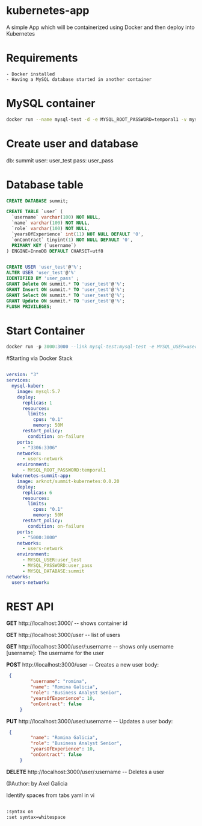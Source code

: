 # kubernetes-app
A simple App which will be containerized using Docker and then deploy into Kubernetes


# Requirements

    - Docker installed
    - Having a MySQL database started in another container
    
# MySQL container

``` sh
docker run --name mysql-test -d -e MYSQL_ROOT_PASSWORD=temporal1 -v mysql-data:/var/lib/mysql mysql:5.7
```
# Create user and database

db: summit
user: user_test
pass: user_pass

# Database table

``` sql
CREATE DATABASE summit;

CREATE TABLE `user` (
  `username` varchar(100) NOT NULL,
  `name` varchar(100) NOT NULL,
  `role` varchar(100) NOT NULL,
  `yearsOfExperience` int(11) NOT NULL DEFAULT '0',
  `onContract` tinyint(1) NOT NULL DEFAULT '0',
  PRIMARY KEY (`username`)
) ENGINE=InnoDB DEFAULT CHARSET=utf8

```

``` sql

CREATE USER 'user_test'@'%';
ALTER USER 'user_test'@'%'
IDENTIFIED BY 'user_pass' ;
GRANT Delete ON summit.* TO 'user_test'@'%';
GRANT Insert ON summit.* TO 'user_test'@'%';
GRANT Select ON summit.* TO 'user_test'@'%';
GRANT Update ON summit.* TO 'user_test'@'%';
FLUSH PRIVILEGES;
```


# Start Container

``` sql
docker run -p 3000:3000 --link mysql-test:mysql-test -e MYSQL_USER=user_test -e MYSQL_PASSWORD=user_pass -e MYSQL_DATABASE=summit arknot/summit-kubernetes:0.0.20
```

#Starting via Docker Stack

``` yml

version: "3"
services:
  mysql-kuber:
    image: mysql:5.7
    deploy:
      replicas: 1
      resources:
        limits:
          cpus: "0.1"
          memory: 50M
      restart_policy:
        condition: on-failure
    ports:
      - "3306:3306"
    networks:
      - users-network
    environment:
      - MYSQL_ROOT_PASSWORD:temporal1
  kubernetes-summit-app:
    image: arknot/summit-kubernetes:0.0.20
    deploy:
      replicas: 6
      resources:
        limits:
          cpus: "0.1"
          memory: 50M
      restart_policy:
        condition: on-failure
    ports:
      - "5000:3000"
    networks:
      - users-network
    environment:
      - MYSQL_USER:user_test
      - MYSQL_PASSWORD:user_pass
      - MYSQL_DATABASE:summit
networks:
  users-network:

  ```

# REST API

**GET** http://localhost:3000/  -- shows container id 

**GET** http://localhost:3000/user  -- list of users

**GET** http://localhost:3000/user/:username  -- shows only username
    [username]: The username for the user

**POST** http://localhost:3000/user  -- Creates a new user
 body:
   ``` json 
    {
            "username": "romina",
            "name": "Romina Galicia",
            "role": "Business Analyst Senior",
            "yearsOfExperience": 10,
            "onContract": false
        }
```

**PUT** http://localhost:3000/user/:username  -- Updates a user
 body:
   ``` json 
    {
            "name": "Romina Galicia",
            "role": "Business Analyst Senior",
            "yearsOfExperience": 10,
            "onContract": false
        }
```

**DELETE** http://localhost:3000/user/:username  -- Deletes a user

@Author:  by Axel Galicia

Identify spaces from tabs yaml in vi

```sh

:syntax on
:set syntax=whitespace

```
